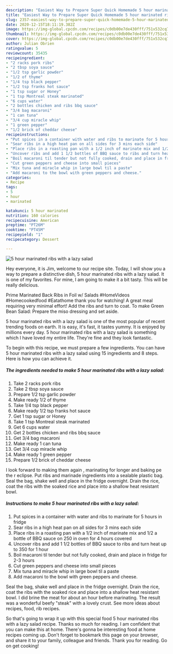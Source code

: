 ```yaml
---
description: "Easiest Way to Prepare Super Quick Homemade 5 hour marinated ribs with a lazy salad"
title: "Easiest Way to Prepare Super Quick Homemade 5 hour marinated ribs with a lazy salad"
slug: 2357-easiest-way-to-prepare-super-quick-homemade-5-hour-marinated-ribs-with-a-lazy-salad
date: 2020-12-15T18:11:19.382Z
image: https://img-global.cpcdn.com/recipes/c0db00e7de430fff/751x532cq70/5-hour-marinated-ribs-with-a-lazy-salad-recipe-main-photo.jpg
thumbnail: https://img-global.cpcdn.com/recipes/c0db00e7de430fff/751x532cq70/5-hour-marinated-ribs-with-a-lazy-salad-recipe-main-photo.jpg
cover: https://img-global.cpcdn.com/recipes/c0db00e7de430fff/751x532cq70/5-hour-marinated-ribs-with-a-lazy-salad-recipe-main-photo.jpg
author: Julian Obrien
ratingvalue: 5
reviewcount: 35435
recipeingredient:
- "2 racks pork ribs"
- "2 tbsp soya sauce"
- "1/2 tsp garlic powder"
- "1/2 of thyme"
- "1/4 tsp black pepper"
- "1/2 tsp franks hot sauce"
- "1 tsp sugar or Honey"
- "1 tsp Montreal steak marinated"
- "6 cups water"
- "2 bottles chicken and ribs bbq sauce"
- "3/4 bag macaroni"
- "1 can tuna"
- "3/4 cup miracle whip"
- "1 green pepper"
- "1/2 brick of cheddar cheese"
recipeinstructions:
- "Put spices in a container with water and ribs to marinate for 5 hours in fridge"
- "Sear ribs in a high heat pan on all sides for 3 mins each side"
- "Place ribs in a roasting pan with a 1/2 inch of marinate mix and 1/2 a bottle of BBQ sauce on 250 in oven for 4 hours covered"
- "Uncover ribs and add 1 1/2 bottles of BBQ sauce to ribs and turn heat up to 350 for 1 hour"
- "Boil macaroni til tender but not fully cooked, drain and place in fridge for 2-3 hours"
- "Cut green peppers and cheese into small pieces"
- "Mix tuna and miracle whip in large bowl til a paste"
- "Add macaroni to the bowl with green peppers and cheese."
categories:
- Recipe
tags:
- 5
- hour
- marinated

katakunci: 5 hour marinated 
nutrition: 160 calories
recipecuisine: American
preptime: "PT26M"
cooktime: "PT45M"
recipeyield: "1"
recipecategory: Dessert

---
```



![5 hour marinated ribs with a lazy salad](https://img-global.cpcdn.com/recipes/c0db00e7de430fff/751x532cq70/5-hour-marinated-ribs-with-a-lazy-salad-recipe-main-photo.jpg)

Hey everyone, it is Jim, welcome to our recipe site. Today, I will show you a way to prepare a distinctive dish, 5 hour marinated ribs with a lazy salad. It is one of my favorites. For mine, I am going to make it a bit tasty. This will be really delicious.

Prime Marinated Back Ribs in Foil w/ Salads #HomeVideos #Homecookedfood #Eatathome thank you for watching! A great meal requiring very minimal effort! Add the ribs and turn to coat. To make Green Bean Salad: Prepare the miso dressing and set aside.

5 hour marinated ribs with a lazy salad is one of the most popular of recent trending foods on earth. It is easy, it's fast, it tastes yummy. It is enjoyed by millions every day. 5 hour marinated ribs with a lazy salad is something which I have loved my entire life. They're fine and they look fantastic.


To begin with this recipe, we must prepare a few ingredients. You can have 5 hour marinated ribs with a lazy salad using 15 ingredients and 8 steps. Here is how you can achieve it.

<!--inarticleads1-->

##### The ingredients needed to make 5 hour marinated ribs with a lazy salad:

1. Take 2 racks pork ribs
1. Take 2 tbsp soya sauce
1. Prepare 1/2 tsp garlic powder
1. Make ready 1/2 of thyme
1. Take 1/4 tsp black pepper
1. Make ready 1/2 tsp franks hot sauce
1. Get 1 tsp sugar or Honey
1. Take 1 tsp Montreal steak marinated
1. Get 6 cups water
1. Get 2 bottles chicken and ribs bbq sauce
1. Get 3/4 bag macaroni
1. Make ready 1 can tuna
1. Get 3/4 cup miracle whip
1. Make ready 1 green pepper
1. Prepare 1/2 brick of cheddar cheese


I look forward to making them again , marinating for longer and baking pe the r eclipse. Put ribs and marinade ingredients into a sealable plastic bag. Seal the bag, shake well and place in the fridge overnight. Drain the rice, coat the ribs with the soaked rice and place into a shallow heat resistant bowl. 

<!--inarticleads2-->

##### Instructions to make 5 hour marinated ribs with a lazy salad:

1. Put spices in a container with water and ribs to marinate for 5 hours in fridge
1. Sear ribs in a high heat pan on all sides for 3 mins each side
1. Place ribs in a roasting pan with a 1/2 inch of marinate mix and 1/2 a bottle of BBQ sauce on 250 in oven for 4 hours covered
1. Uncover ribs and add 1 1/2 bottles of BBQ sauce to ribs and turn heat up to 350 for 1 hour
1. Boil macaroni til tender but not fully cooked, drain and place in fridge for 2-3 hours
1. Cut green peppers and cheese into small pieces
1. Mix tuna and miracle whip in large bowl til a paste
1. Add macaroni to the bowl with green peppers and cheese.


Seal the bag, shake well and place in the fridge overnight. Drain the rice, coat the ribs with the soaked rice and place into a shallow heat resistant bowl. I did brine the meat for about an hour before marinating. The result was a wonderful beefy &#34;steak&#34; with a lovely crust. See more ideas about recipes, food, rib recipes. 

So that's going to wrap it up with this special food 5 hour marinated ribs with a lazy salad recipe. Thanks so much for reading. I am confident that you can make this at home. There's gonna be interesting food at home recipes coming up. Don't forget to bookmark this page on your browser, and share it to your family, colleague and friends. Thank you for reading. Go on get cooking!

